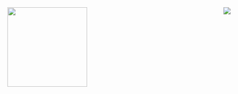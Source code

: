 <img align="left" height="180em" src="https://github-readme-stats.vercel.app/api/?username=Viklysx&show_icons=true&&langs_count=10&theme=radical&hide_border=true&&count_private=true&include_all_commits=true" />

<img align="right" src="https://github-readme-stats.vercel.app/api/top-langs/?username=Viklysx&show_icons=true&&langs_count=6&theme=radical&&layout=compact&hide_border=true&&count_private=true&include_all_commits=true" />
